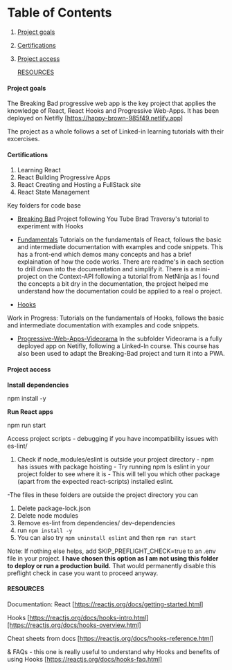 # Table of Contents

1. [Project goals](#Project-goals)
2. [Certifications](#Certifications)
3. [Project access](#Project-access)

   [RESOURCES](#Resources)

#### Project goals

The Breaking Bad progressive web app is the key project that applies the knowledge of React, React Hooks and Progressive Web-Apps. It has been deployed on Netifly [https://happy-brown-985f49.netlify.app]

The project as a whole follows a set of Linked-in learning tutorials with their excercises.

#### Certifications

1. Learning React
2. React Building Progressive Apps
3. React Creating and Hosting a FullStack site
4. React State Management

Key folders for code base

- [Breaking Bad](https://github.com/SumiSastri/react-basics-to-hooks/tree/master/breaking-bad)
  Project following You Tube Brad Traversy's tutorial to experiment with Hooks

- [Fundamentals](https://github.com/SumiSastri/react-basics-to-hooks/tree/master/fundamentals)
  Tutorials on the fundamentals of React, follows the basic and intermediate documentation with examples and code snippets. This has a front-end which demos many concepts and has a brief explaination of how the code works. There are readme's in each section to drill down into the documentation and simplify it. There is a mini-project on the Context-API following a tutorial from NetNinja as I found the concepts a bit dry in the documentation, the project helped me understand how the documentation could be applied to a real o project.

- [Hooks](https://github.com/SumiSastri/react-basics-to-hooks/tree/master/hooks)

Work in Progress: Tutorials on the fundamentals of Hooks, follows the basic and intermediate documentation with examples and code snippets.

- [Progressive-Web-Apps-Videorama]([https://github.com/SumiSastri/react-basics-to-hooks/tree/master/progressive-web-apps/videorama])
  In the subfolder Videorama is a fully deployed app on Netifly, following a Linked-In course. This course has also been used to adapt the Breaking-Bad project and turn it into a PWA.

#### Project access

**Install dependencies**

npm install -y

**Run React apps**

npm run start

Access project scripts - debugging if you have incompatibility issues with es-lint/

1. Check if node_modules/eslint is outside your project directory - npm has issues with package hoisting - Try running npm ls eslint in your project folder to see where it is - This will tell you which other package (apart from the expected react-scripts) installed eslint.

-The files in these folders are outside the project directory you can

1. Delete package-lock.json
2. Delete node modules
3. Remove es-lint from dependencies/ dev-dependencies
4. run `npm install -y`
5. You can also try `npm uninstall eslint` and then `npm run start`

Note: If nothing else helps, add SKIP_PREFLIGHT_CHECK=true to an .env file in your project. **I have chosen this option as I am not using this folder to deploy or run a production build.**
That would permanently disable this preflight check in case you want to proceed anyway.

#### RESOURCES

Documentation:
React
[https://reactjs.org/docs/getting-started.html]

Hooks
[https://reactjs.org/docs/hooks-intro.html][https://reactjs.org/docs/hooks-overview.html]

Cheat sheets from docs
[https://reactjs.org/docs/hooks-reference.html]

& FAQs - this one is really useful to understand why Hooks and benefits of using Hooks
[https://reactjs.org/docs/hooks-faq.html]
